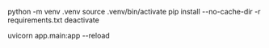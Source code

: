 python -m venv .venv
source .venv/bin/activate
pip install --no-cache-dir -r requirements.txt
deactivate

uvicorn app.main:app --reload